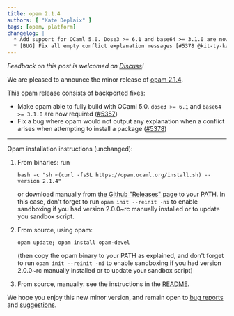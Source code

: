 ```yaml
---
title: opam 2.1.4
authors: [ "Kate Deplaix" ]
tags: [opam, platform]
changelog: |
  * Add support for OCaml 5.0. Dose3 >= 6.1 and base64 >= 3.1.0 are now required [#5357 @kit-ty-kate @dra27 - fix #5354]
  * [BUG] Fix all empty conflict explanation messages [#5378 @kit-ty-kate - partial fix #4373]
---
```


_Feedback on this post is welcomed on [Discuss](https://discuss.ocaml.org/t/ann-opam-2-1-4-opam-publish-2-2-0-opam-file-format-2-1-5/10999)!_

We are pleased to announce the minor release of [opam 2.1.4](https://github.com/ocaml/opam/releases/tag/2.1.4).

This opam release consists of backported fixes:
  * Make opam able to fully build with OCaml 5.0. `dose3 >= 6.1` and `base64 >= 3.1.0` are now required ([#5357](https://github.com/ocaml/opam/issues/5357))
  * Fix a bug where opam would not output any explanation when a conflict arises when attempting to install a package ([#5378](https://github.com/ocaml/opam/issues/5378))

---

Opam installation instructions (unchanged):

1. From binaries: run

    ```
    bash -c "sh <(curl -fsSL https://opam.ocaml.org/install.sh) --version 2.1.4"
    ```

    or download manually from [the Github "Releases" page](https://github.com/ocaml/opam/releases/tag/2.1.4) to your PATH. In this case, don't forget to run `opam init --reinit -ni` to enable sandboxing if you had version 2.0.0~rc manually installed or to update you sandbox script.

2. From source, using opam:

    ```
    opam update; opam install opam-devel
    ```

   (then copy the opam binary to your PATH as explained, and don't forget to run `opam init --reinit -ni` to enable sandboxing if you had version 2.0.0~rc manually installed or to update your sandbox script)

3. From source, manually: see the instructions in the [README](https://github.com/ocaml/opam/tree/2.1.4#compiling-this-repo).

We hope you enjoy this new minor version, and remain open to [bug reports](https://github.com/ocaml/opam/issues) and [suggestions](https://github.com/ocaml/opam/issues).
